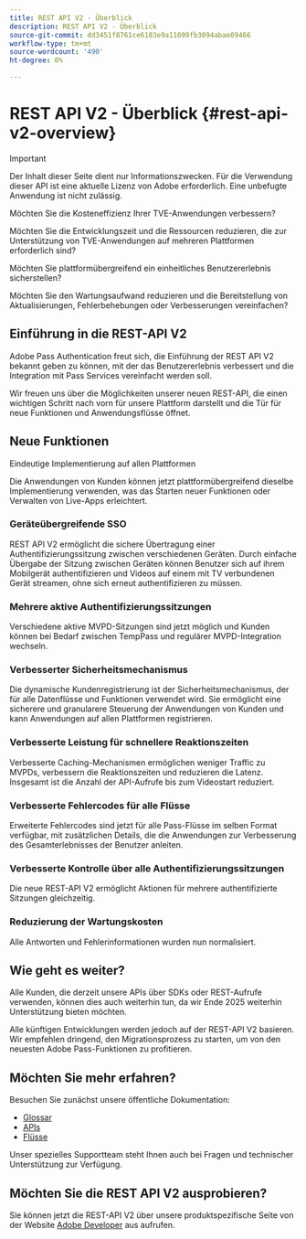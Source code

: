 ```yaml
---
title: REST API V2 - Überblick
description: REST API V2 - Überblick
source-git-commit: dd3451f8761ce6183e9a11099fb3094abae09466
workflow-type: tm+mt
source-wordcount: '490'
ht-degree: 0%

---
```


# REST API V2 - Überblick {#rest-api-v2-overview}

>[!IMPORTANT]
>
> Der Inhalt dieser Seite dient nur Informationszwecken. Für die Verwendung dieser API ist eine aktuelle Lizenz von Adobe erforderlich. Eine unbefugte Anwendung ist nicht zulässig.

Möchten Sie die Kosteneffizienz Ihrer TVE-Anwendungen verbessern?

Möchten Sie die Entwicklungszeit und die Ressourcen reduzieren, die zur Unterstützung von TVE-Anwendungen auf mehreren Plattformen erforderlich sind?

Möchten Sie plattformübergreifend ein einheitliches Benutzererlebnis sicherstellen?

Möchten Sie den Wartungsaufwand reduzieren und die Bereitstellung von Aktualisierungen, Fehlerbehebungen oder Verbesserungen vereinfachen?

## Einführung in die REST-API V2

Adobe Pass Authentication freut sich, die Einführung der REST API V2 bekannt geben zu können, mit der das Benutzererlebnis verbessert und die Integration mit Pass Services vereinfacht werden soll.

Wir freuen uns über die Möglichkeiten unserer neuen REST-API, die einen wichtigen Schritt nach vorn für unsere Plattform darstellt und die Tür für neue Funktionen und Anwendungsflüsse öffnet.

## Neue Funktionen

Eindeutige Implementierung auf allen Plattformen

Die Anwendungen von Kunden können jetzt plattformübergreifend dieselbe Implementierung verwenden, was das Starten neuer Funktionen oder Verwalten von Live-Apps erleichtert.

### Geräteübergreifende SSO

REST API V2 ermöglicht die sichere Übertragung einer Authentifizierungssitzung zwischen verschiedenen Geräten. Durch einfache Übergabe der Sitzung zwischen Geräten können Benutzer sich auf ihrem Mobilgerät authentifizieren und Videos auf einem mit TV verbundenen Gerät streamen, ohne sich erneut authentifizieren zu müssen.

### Mehrere aktive Authentifizierungssitzungen

Verschiedene aktive MVPD-Sitzungen sind jetzt möglich und Kunden können bei Bedarf zwischen TempPass und regulärer MVPD-Integration wechseln.

### Verbesserter Sicherheitsmechanismus

Die dynamische Kundenregistrierung ist der Sicherheitsmechanismus, der für alle Datenflüsse und Funktionen verwendet wird. Sie ermöglicht eine sicherere und granularere Steuerung der Anwendungen von Kunden und kann Anwendungen auf allen Plattformen registrieren.

### Verbesserte Leistung für schnellere Reaktionszeiten

Verbesserte Caching-Mechanismen ermöglichen weniger Traffic zu MVPDs, verbessern die Reaktionszeiten und reduzieren die Latenz. Insgesamt ist die Anzahl der API-Aufrufe bis zum Videostart reduziert.

### Verbesserte Fehlercodes für alle Flüsse

Erweiterte Fehlercodes sind jetzt für alle Pass-Flüsse im selben Format verfügbar, mit zusätzlichen Details, die die Anwendungen zur Verbesserung des Gesamterlebnisses der Benutzer anleiten.

### Verbesserte Kontrolle über alle Authentifizierungssitzungen

Die neue REST-API V2 ermöglicht Aktionen für mehrere authentifizierte Sitzungen gleichzeitig.

### Reduzierung der Wartungskosten

Alle Antworten und Fehlerinformationen wurden nun normalisiert.

## Wie geht es weiter?

Alle Kunden, die derzeit unsere APIs über SDKs oder REST-Aufrufe verwenden, können dies auch weiterhin tun, da wir Ende 2025 weiterhin Unterstützung bieten möchten.

Alle künftigen Entwicklungen werden jedoch auf der REST-API V2 basieren. Wir empfehlen dringend, den Migrationsprozess zu starten, um von den neuesten Adobe Pass-Funktionen zu profitieren.

## Möchten Sie mehr erfahren?

Besuchen Sie zunächst unsere öffentliche Dokumentation:

- [Glossar](rest-api-v2-glossary.md)
- [APIs](./apis/rest-api-v2-apis-overview.md)
- [Flüsse](./flows/rest-api-v2-flows-overview.md)

Unser spezielles Supportteam steht Ihnen auch bei Fragen und technischer Unterstützung zur Verfügung.

## Möchten Sie die REST API V2 ausprobieren?

Sie können jetzt die REST-API V2 über unsere produktspezifische Seite von der Website [Adobe Developer](https://developer.adobe.com/adobe-pass/) aus aufrufen.
